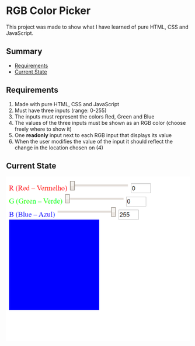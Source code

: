 # RGB Color Picker

This project was made to show what I have learned of pure HTML, CSS and JavaScript.

## Summary

* [Requirements](##requirements)
* [Current State](##current-state)

## Requirements
1. Made with pure HTML, CSS and JavaScript
2. Must have three inputs (range: 0-255)
3. The inputs must represent the colors Red, Green and Blue
4. The values of the three inputs must be shown as an RGB color (choose freely where to show it)
5. One __readonly__ input next to each RGB input that displays its value
6. When the user modifies the value of the input it should reflect the change in the location chosen on (4)

## Current State

![Aplication 1.0](img/ColorPickerV1.PNG)